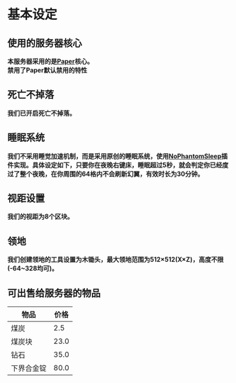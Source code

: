 # 基本设定
## 使用的服务器核心
<!--::: danger 注意
机器请勿过于密集，谢谢配合！
:::-->
**本服务器采用的是[Paper](https://GitHub.com/PaperMC/Paper)核心。** <br>
**禁用了Paper默认禁用的特性** <br>
## 死亡不掉落
**我们已开启死亡不掉落。**
<!--## 死亡掉落
::: warning 注意
我们与原版不同，掉落物会在3分钟后刷新！
:::
**请注意，我们没有开启死亡不掉落，请尽量不要死亡，如果你死亡了，那你需要赶紧找回你的装备！**-->
## 睡眠系统
**我们不采用睡觉加速机制，而是采用原创的睡眠系统，使用[NoPhantomSleep](https://GitHub.com/SkydomGroup/NoPhantomSleep)插件实现。具体设定如下，只要你在夜晚右键床，睡眠超过5秒，就会判定你已经度过了整个夜晚，在你周围的64格内不会刷新幻翼，有效时长为30分钟。** <br>
## 视距设置
**我们的视距为8个区块。**
<!--## 实体生成
**我们虽然降低了视距和实体的计算距离，但是我们显著提升了玩家附近区块的刷怪效率。**-->
## 领地
**我们创建领地的工具设置为木锄头，最大领地范围为512×512(X×Z)，高度不限(-64~328均可)。**
## 可出售给服务器的物品
| 物品    | 价格   |
|-------|------|
| 煤炭    | 2.5  |
| 煤炭块   | 23.0 |
| 钻石    | 35.0 |
| 下界合金锭 | 80.0 |